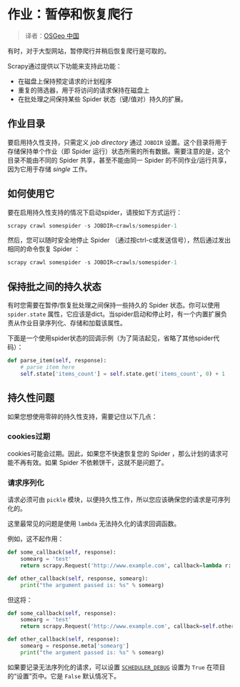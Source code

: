 # 作业：暂停和恢复爬行

> 译者：[OSGeo 中国](https://www.osgeo.cn/)

有时，对于大型网站，暂停爬行并稍后恢复爬行是可取的。

Scrapy通过提供以下功能来支持此功能：

*   在磁盘上保持预定请求的计划程序
*   重复的筛选器，用于将访问的请求保持在磁盘上
*   在批处理之间保持某些 Spider 状态（键/值对）持久的扩展。

## 作业目录

要启用持久性支持，只需定义 _job directory_ 通过 `JOBDIR` 设置。这个目录将用于存储保持单个作业（即 Spider 运行）状态所需的所有数据。需要注意的是，这个目录不能由不同的 Spider 共享，甚至不能由同一 Spider 的不同作业/运行共享，因为它用于存储 _single_ 工作。

## 如何使用它

要在启用持久性支持的情况下启动spider，请按如下方式运行：

```py
scrapy crawl somespider -s JOBDIR=crawls/somespider-1

```

然后，您可以随时安全地停止 Spider （通过按ctrl-c或发送信号），然后通过发出相同的命令恢复 Spider ：

```py
scrapy crawl somespider -s JOBDIR=crawls/somespider-1

```

## 保持批之间的持久状态

有时您需要在暂停/恢复批处理之间保持一些持久的 Spider 状态。你可以使用 `spider.state` 属性，它应该是dict。当spider启动和停止时，有一个内置扩展负责从作业目录序列化、存储和加载该属性。

下面是一个使用spider状态的回调示例（为了简洁起见，省略了其他spider代码）：

```py
def parse_item(self, response):
    # parse item here
    self.state['items_count'] = self.state.get('items_count', 0) + 1

```

## 持久性问题

如果您想使用零碎的持久性支持，需要记住以下几点：

### cookies过期

cookies可能会过期。因此，如果您不快速恢复您的 Spider ，那么计划的请求可能不再有效。如果 Spider 不依赖饼干，这就不是问题了。

### 请求序列化

请求必须可由 `pickle` 模块，以便持久性工作，所以您应该确保您的请求是可序列化的。

这里最常见的问题是使用 `lambda` 无法持久化的请求回调函数。

例如，这不起作用：

```py
def some_callback(self, response):
    somearg = 'test'
    return scrapy.Request('http://www.example.com', callback=lambda r: self.other_callback(r, somearg))

def other_callback(self, response, somearg):
    print("the argument passed is: %s" % somearg)

```

但这将：

```py
def some_callback(self, response):
    somearg = 'test'
    return scrapy.Request('http://www.example.com', callback=self.other_callback, meta={'somearg': somearg})

def other_callback(self, response):
    somearg = response.meta['somearg']
    print("the argument passed is: %s" % somearg)

```

如果要记录无法序列化的请求，可以设置 [`SCHEDULER_DEBUG`](settings.html#std:setting-SCHEDULER_DEBUG) 设置为 `True` 在项目的“设置”页中。它是 `False` 默认情况下。